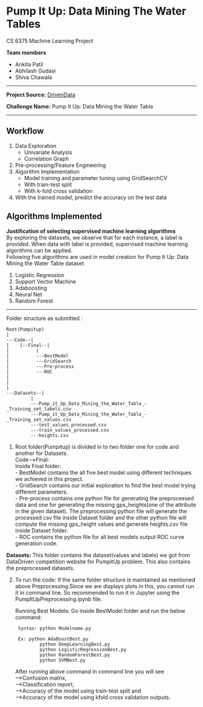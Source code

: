 # Pump It Up: Data Mining The Water Tables

CS 6375 Machine Learning Project
<br>

**Team members**
- Ankita Patil
- Abhilash Gudasi
- Shiva Chawala

<hr>

**Project Source:** <a href="https://www.drivendata.org/competitions/7/pump-it-up-data-mining-the-water-table/">DrivenData</a><br>

**Challenge Name:** Pump It Up: Data Mining the Water Table

<hr>

## Workflow

1.	Data Exploration
    - Univariate Analysis
    - Correlation Graph
2.	Pre-processing/Feature Engineering
3.	Algorithm Implementation
    -	Model training and parameter tuning using GridSearchCV 
      - With train-test split
      - With k-fold cross validation
4.	With the trained model, predict the accuracy on the test data 


## Algorithms Implemented

**Justification of selecting supervised machine learning algorithms** <br>
By exploring the datasets, we observe that for each instance, a label is provided. When data with label is provided, supervised machine learning algorithms can be applied.<br>
Following five algorithms are used in model creation for Pump It Up: Data Mining the Water Table dataset<br>
1.	Logistic Regression
2.	Support Vector Machine
3.	Adaboosting
4.	Neural Net
5.	Random Forest

<hr>

Folder structure as submitted :

```
Root(Pumpitup)
|
---Code--|
|	 |--Final--|
|		   |
|		   ---BestModel
|		   ---GridSearch
|		   ---Pre-process
|		   ---ROC
|
|
|
---Datasets--|
	     |
	     ---Pump_it_Up_Data_Mining_the_Water_Table_-_Training_set_labels.csv
	     ---Pump_it_Up_Data_Mining_the_Water_Table_-_Training_set_values.csv
	     ---test_values_processed.csv
	     ---train_values_processed.csv
	     ---heights.csv
```


1. Root folder(Pumpitup) is divided in to two folder one for code and another for Datasets. <br>
  Code-->Final: <br>
		Inside Final folder: <br>
		 - BestModel contains the all five best model using different techniques we achieved in this project. <br>
		 - GridSearch contains our initial exploration to find the best model trying different parameters. <br>
		 - Pre-process contains one python file for generating the preprocessed data and one for generating the missing gps_heights(one of the attribute in the given dataset). The preprocessing python file will generate the processed csv file inside Dataset folder and the other python file will compute the missing gps_height values and generate heights.csv file inside Dataset folder.  <br>
		- ROC contains the python file for all best models output ROC curve generation code. <br>
  
  **Datasets:** This folder contains the dataset(values and labels) we got from DataDriven competition website for PumpitUp problem. This also contains the preprocessed datasets.


2. To run the code:
	If the same folder structure is maintained as mentioned above
	Preprocessing:Since we are displays plots in this, you cannot run it in command line.
	              So recommended to run it in Jupyter using the PumpItUpPreprocessing.ipynb file.

	 	
	Running Best Models:
	Go inside BestModel folder and run the below command:
	
		Syntax: python Modelname.py

		Ex: python AdaBoostBest.py
	    	    python DeepLearningBest.py
	    	    python LogisticRegressionBest.py
	    	    python RandomForestBest.py
	    	    python SVMBest.py

	After running above command in command line you will see <br>
	    -->Confusion matrix,<br>
		-->Classification report, <br>
		-->Accuracy of the model using train-test split and <br>
		-->Accuracy of the model using kfold cross validation outputs. <br>
 
